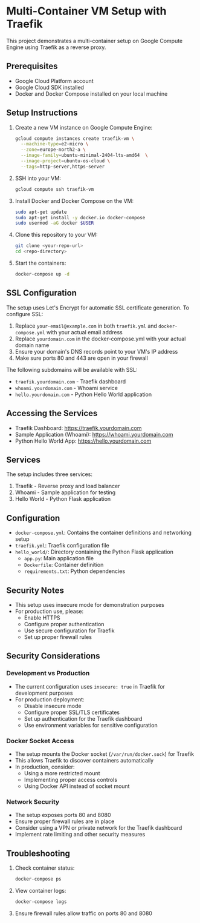 # Multi-Container VM Setup with Traefik

This project demonstrates a multi-container setup on Google Compute Engine using Traefik as a reverse proxy.

## Prerequisites

- Google Cloud Platform account
- Google Cloud SDK installed
- Docker and Docker Compose installed on your local machine

## Setup Instructions

1. Create a new VM instance on Google Compute Engine:
   ```bash
   gcloud compute instances create traefik-vm \
     --machine-type=e2-micro \
     --zone=europe-north2-a \
     --image-family=ubuntu-minimal-2404-lts-amd64  \
     --image-project=ubuntu-os-cloud \
     --tags=http-server,https-server
   ```

2. SSH into your VM:
   ```bash
   gcloud compute ssh traefik-vm
   ```

3. Install Docker and Docker Compose on the VM:
   ```bash
   sudo apt-get update
   sudo apt-get install -y docker.io docker-compose
   sudo usermod -aG docker $USER
   ```

4. Clone this repository to your VM:
   ```bash
   git clone <your-repo-url>
   cd <repo-directory>
   ```

5. Start the containers:
   ```bash
   docker-compose up -d
   ```

## SSL Configuration

The setup uses Let's Encrypt for automatic SSL certificate generation. To configure SSL:

1. Replace `your-email@example.com` in both `traefik.yml` and `docker-compose.yml` with your actual email address
2. Replace `yourdomain.com` in the docker-compose.yml with your actual domain name
3. Ensure your domain's DNS records point to your VM's IP address
4. Make sure ports 80 and 443 are open in your firewall

The following subdomains will be available with SSL:
- `traefik.yourdomain.com` - Traefik dashboard
- `whoami.yourdomain.com` - Whoami service
- `hello.yourdomain.com` - Python Hello World application

## Accessing the Services

- Traefik Dashboard: https://traefik.yourdomain.com
- Sample Application (Whoami): https://whoami.yourdomain.com
- Python Hello World App: https://hello.yourdomain.com

## Services

The setup includes three services:
1. Traefik - Reverse proxy and load balancer
2. Whoami - Sample application for testing
3. Hello World - Python Flask application

## Configuration

- `docker-compose.yml`: Contains the container definitions and networking setup
- `traefik.yml`: Traefik configuration file
- `hello_world/`: Directory containing the Python Flask application
  - `app.py`: Main application file
  - `Dockerfile`: Container definition
  - `requirements.txt`: Python dependencies

## Security Notes

- This setup uses insecure mode for demonstration purposes
- For production use, please:
  - Enable HTTPS
  - Configure proper authentication
  - Use secure configuration for Traefik
  - Set up proper firewall rules

## Security Considerations

### Development vs Production
- The current configuration uses `insecure: true` in Traefik for development purposes
- For production deployment:
  - Disable insecure mode
  - Configure proper SSL/TLS certificates
  - Set up authentication for the Traefik dashboard
  - Use environment variables for sensitive configuration

### Docker Socket Access
- The setup mounts the Docker socket (`/var/run/docker.sock`) for Traefik
- This allows Traefik to discover containers automatically
- In production, consider:
  - Using a more restricted mount
  - Implementing proper access controls
  - Using Docker API instead of socket mount

### Network Security
- The setup exposes ports 80 and 8080
- Ensure proper firewall rules are in place
- Consider using a VPN or private network for the Traefik dashboard
- Implement rate limiting and other security measures

## Troubleshooting

1. Check container status:
   ```bash
   docker-compose ps
   ```

2. View container logs:
   ```bash
   docker-compose logs
   ```

3. Ensure firewall rules allow traffic on ports 80 and 8080 